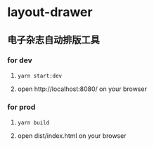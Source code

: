 # layout-drawer
## 电子杂志自动排版工具

### for dev
1. `yarn start:dev`

2. open http://localhost:8080/ on your browser
    
### for prod
1. `yarn build`

2. open dist/index.html on your browser
